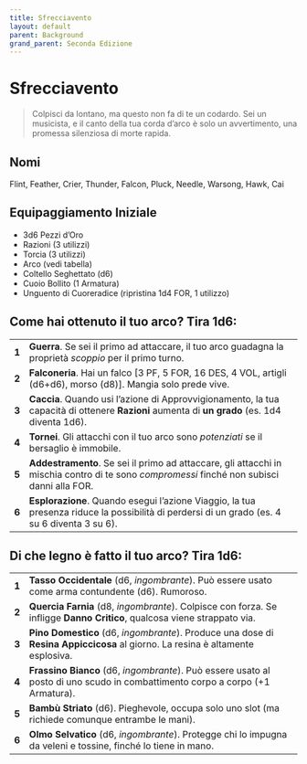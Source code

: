 ```yaml
---
title: Sfrecciavento
layout: default
parent: Background
grand_parent: Seconda Edizione
---
```


# Sfrecciavento

> Colpisci da lontano, ma questo non fa di te un codardo. Sei un musicista, e il canto della tua corda d’arco è solo un avvertimento, una promessa silenziosa di morte rapida.

## Nomi

Flint, Feather, Crier, Thunder, Falcon, Pluck, Needle, Warsong, Hawk, Cai

## Equipaggiamento Iniziale

- 3d6 Pezzi d’Oro  
- Razioni (3 utilizzi)  
- Torcia (3 utilizzi)  
- Arco (vedi tabella)  
- Coltello Seghettato (d6)  
- Cuoio Bollito (1 Armatura)  
- Unguento di Cuoreradice (ripristina 1d4 FOR, 1 utilizzo)

## Come hai ottenuto il tuo arco? Tira 1d6:

|       |                                                                                                                                               |
| ----- | --------------------------------------------------------------------------------------------------------------------------------------------- |
| **1** | **Guerra**. Se sei il primo ad attaccare, il tuo arco guadagna la proprietà _scoppio_ per il primo turno.                                     |
| **2** | **Falconeria**. Hai un falco [3 PF, 5 FOR, 16 DES, 4 VOL, artigli (d6+d6), morso (d8)]. Mangia solo prede vive.                               |
| **3** | **Caccia**. Quando usi l’azione di Approvvigionamento, la tua capacità di ottenere **Razioni** aumenta di **un grado** (es. 1d4 diventa 1d6). |
| **4** | **Tornei**. Gli attacchi con il tuo arco sono _potenziati_ se il bersaglio è immobile.                                                        |
| **5** | **Addestramento**. Se sei il primo ad attaccare, gli attacchi in mischia contro di te sono _compromessi_ finché non subisci danni alla FOR.   |
| **6** | **Esplorazione**. Quando esegui l’azione Viaggio, la tua presenza riduce la possibilità di perdersi di un grado (es. 4 su 6 diventa 3 su 6).  |

## Di che legno è fatto il tuo arco? Tira 1d6:

|       |                                                                                                                                |
| ----- | ------------------------------------------------------------------------------------------------------------------------------ |
| **1** | **Tasso Occidentale** (d6, _ingombrante_). Può essere usato come arma contundente (d6). Rumoroso.                              |
| **2** | **Quercia Farnia** (d8, _ingombrante_). Colpisce con forza. Se infligge **Danno Critico**, qualcosa viene strappato via.       |
| **3** | **Pino Domestico** (d6, _ingombrante_). Produce una dose di **Resina Appiccicosa** al giorno. La resina è altamente esplosiva. |
| **4** | **Frassino Bianco** (d6, _ingombrante_). Può essere usato al posto di uno scudo in combattimento corpo a corpo (+1 Armatura).  |
| **5** | **Bambù Striato** (d6). Pieghevole, occupa solo uno slot (ma richiede comunque entrambe le mani).                              |
| **6** | **Olmo Selvatico** (d6, _ingombrante_). Protegge chi lo impugna da veleni e tossine, finché lo tiene in mano.                  |
